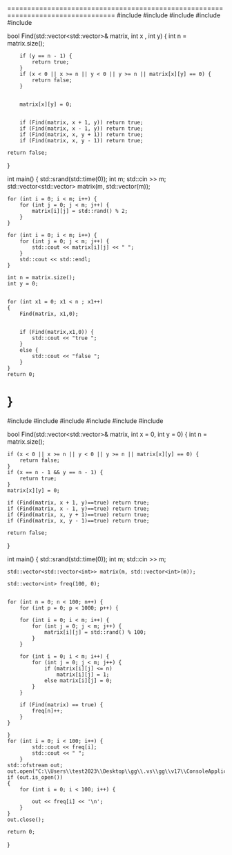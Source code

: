 =================================================================================
#include <iostream>
#include <vector>
#include <queue>
#include <ctime>
#include <cstdlib>

bool Find(std::vector<std::vector<int>>& matrix,  int x , int y) {
    int n = matrix.size();

        if (y == n - 1) {
            return true;
        }
        if (x < 0 || x >= n || y < 0 || y >= n || matrix[x][y] == 0) {
            return false;
        }


        matrix[x][y] = 0;


        if (Find(matrix, x + 1, y)) return true;
        if (Find(matrix, x - 1, y)) return true;
        if (Find(matrix, x, y + 1)) return true;
        if (Find(matrix, x, y - 1)) return true;

    return false;
}

int main() {
    std::srand(std::time(0));
    int m;
    std::cin >> m;
    std::vector<std::vector<int>> matrix(m, std::vector<int>(m));

    for (int i = 0; i < m; i++) {
        for (int j = 0; j < m; j++) {
            matrix[i][j] = std::rand() % 2;
        }
    }

    for (int i = 0; i < m; i++) {
        for (int j = 0; j < m; j++) {
            std::cout << matrix[i][j] << " ";
        }
        std::cout << std::endl;
    }

    int n = matrix.size();
    int y = 0;


    for (int x1 = 0; x1 < n ; x1++)
    {
        Find(matrix, x1,0);


        if (Find(matrix,x1,0)) {
            std::cout << "true ";
        }
        else {
            std::cout << "false ";
        }
    }
    return 0;
}
===================================================================================================









#include <iostream>
#include <vector>
#include <queue>
#include <ctime>
#include <cstdlib>
#include <fstream>

bool Find(std::vector<std::vector<int>>& matrix, int x = 0, int y = 0) {
    int n = matrix.size();

    if (x < 0 || x >= n || y < 0 || y >= n || matrix[x][y] == 0) {
        return false;
    }
    if (x == n - 1 && y == n - 1) {
        return true;
    }
    matrix[x][y] = 0;

    if (Find(matrix, x + 1, y)==true) return true;
    if (Find(matrix, x - 1, y)==true) return true;
    if (Find(matrix, x, y + 1)==true) return true;
    if (Find(matrix, x, y - 1)==true) return true;

    return false;
}

int main() {
    std::srand(std::time(0));
    int m;
    std::cin >> m;


    std::vector<std::vector<int>> matrix(m, std::vector<int>(m));

    std::vector<int> freq(100, 0);


    for (int n = 0; n < 100; n++) {
        for (int p = 0; p < 1000; p++) {

        for (int i = 0; i < m; i++) {
            for (int j = 0; j < m; j++) {
                matrix[i][j] = std::rand() % 100;
            }
        }

        for (int i = 0; i < m; i++) {
            for (int j = 0; j < m; j++) {
                if (matrix[i][j] <= n)
                    matrix[i][j] = 1;
                else matrix[i][j] = 0;
            }
        }

        if (Find(matrix) == true) {
            freq[n]++;
        }
    }

    }        
    for (int i = 0; i < 100; i++) {
            std::cout << freq[i];
            std::cout << " ";
        }
    std::ofstream out;         
    out.open("C:\\Users\\test2023\\Desktop\\gg\\.vs\\gg\\v17\\ConsoleApplication1\\ConsoleApplication1\\gg.txt");      
    if (out.is_open())
    {
        for (int i = 0; i < 100; i++) {

            out << freq[i] << '\n';
        }
    }
    out.close();

    return 0;
}
